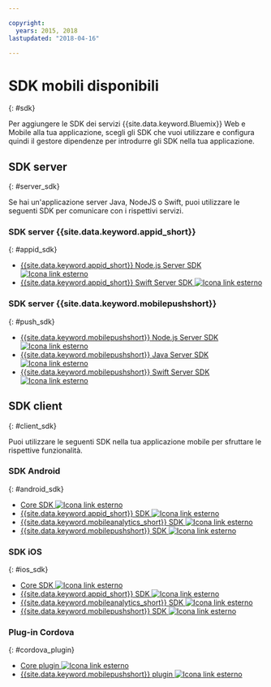 ```yaml
---

copyright:
  years: 2015, 2018
lastupdated: "2018-04-16"

---
```

# SDK mobili disponibili
{: #sdk}

Per aggiungere le SDK dei servizi {{site.data.keyword.Bluemix}} Web e Mobile alla tua applicazione, scegli gli SDK che vuoi utilizzare e configura quindi il gestore dipendenze per introdurre gli SDK nella tua applicazione.


## SDK server
{: #server_sdk}

Se hai un'applicazione server Java, NodeJS o Swift, puoi utilizzare le seguenti SDK per comunicare con i rispettivi servizi.


### SDK server {{site.data.keyword.appid_short}}
{: #appid_sdk}

- [{{site.data.keyword.appid_short}} Node.js Server SDK ![Icona link esterno](../../icons/launch-glyph.svg "Icona link esterno")](https://github.com/ibm-cloud-security/appid-serversdk-nodejs)
- [{{site.data.keyword.appid_short}} Swift Server SDK ![Icona link esterno](../../icons/launch-glyph.svg "Icona link esterno")](https://github.com/ibm-cloud-security/appid-serversdk-swift)

### SDK server {{site.data.keyword.mobilepushshort}}
{: #push_sdk}

- [{{site.data.keyword.mobilepushshort}} Node.js Server SDK ![Icona link esterno](../../icons/launch-glyph.svg "Icona link esterno")](https://github.com/ibm-bluemix-mobile-services/bms-pushnotifications-serversdk-nodejs)
- [{{site.data.keyword.mobilepushshort}} Java Server SDK ![Icona link esterno](../../icons/launch-glyph.svg "Icona link esterno")](https://github.com/ibm-bluemix-mobile-services/bms-pushnotifications-serversdk-java)
- [{{site.data.keyword.mobilepushshort}} Swift Server SDK ![Icona link esterno](../../icons/launch-glyph.svg "Icona link esterno")](https://github.com/ibm-bluemix-mobile-services/bms-pushnotifications-serversdk-swift)


## SDK client
{: #client_sdk}

Puoi utilizzare le seguenti SDK nella tua applicazione mobile per sfruttare le rispettive funzionalità.


### SDK Android
{: #android_sdk}

- [Core SDK ![Icona link esterno](../../icons/launch-glyph.svg "Icona link esterno")](https://github.com/ibm-bluemix-mobile-services/bms-clientsdk-android-core)
- [{{site.data.keyword.appid_short}} SDK ![Icona link esterno](../../icons/launch-glyph.svg "Icona link esterno")](https://github.com/ibm-cloud-security/appid-clientsdk-android)
- [{{site.data.keyword.mobileanalytics_short}} SDK ![Icona link esterno](../../icons/launch-glyph.svg "Icona link esterno")](https://github.com/ibm-bluemix-mobile-services/bms-clientsdk-android-analytics)
- [{{site.data.keyword.mobilepushshort}} SDK ![Icona link esterno](../../icons/launch-glyph.svg "Icona link esterno")](https://github.com/ibm-bluemix-mobile-services/bms-clientsdk-android-push)


### SDK iOS
{: #ios_sdk}

- [Core SDK ![Icona link esterno](../../icons/launch-glyph.svg "Icona link esterno")](https://github.com/ibm-bluemix-mobile-services/bms-clientsdk-swift-core)
- [{{site.data.keyword.appid_short}} SDK ![Icona link esterno](../../icons/launch-glyph.svg "Icona link esterno")](https://github.com/ibm-cloud-security/appid-clientsdk-swift)
- [{{site.data.keyword.mobileanalytics_short}} SDK ![Icona link esterno](../../icons/launch-glyph.svg "Icona link esterno")](https://github.com/ibm-bluemix-mobile-services/bms-clientsdk-swift-analytics)
- [{{site.data.keyword.mobilepushshort}} SDK ![Icona link esterno](../../icons/launch-glyph.svg "Icona link esterno")](https://github.com/ibm-bluemix-mobile-services/bms-clientsdk-swift-push)


### Plug-in Cordova
{: #cordova_plugin}

- [Core plugin ![Icona link esterno](../../icons/launch-glyph.svg "Icona link esterno")](https://github.com/ibm-bluemix-mobile-services/bms-clientsdk-cordova-plugin-core)
- [{{site.data.keyword.mobilepushshort}} plugin ![Icona link esterno](../../icons/launch-glyph.svg "Icona link esterno")](https://github.com/ibm-bluemix-mobile-services/bms-clientsdk-cordova-plugin-push)


